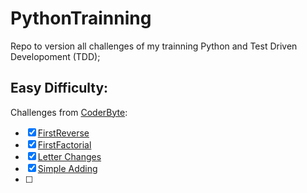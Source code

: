 # PythonTrainning
Repo to version all challenges of my trainning Python and Test Driven Developoment (TDD);  

## Easy Difficulty:  

Challenges from [CoderByte](https://www.coderbyte.com/):
  - [X] [FirstReverse](https://www.coderbyte.com/editor/guest:First%20Reverse:Python)
  - [X] [FirstFactorial](https://www.coderbyte.com/editor/guest:First%20Factorial:Python)
  - [X] [Letter Changes](https://www.coderbyte.com/editor/guest:Letter%20Changes:Python)  
  - [X] [Simple Adding](https://www.coderbyte.com/editor/guest:Simple%20Adding:Python)  
  - [ ] 